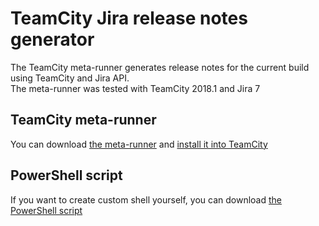# TeamCity Jira release notes generator
The TeamCity meta-runner generates release notes for the current build using TeamCity and Jira API.  
The meta-runner was tested with TeamCity 2018.1 and Jira 7

## TeamCity meta-runner
You can download [the meta-runner](GenerateJiraReleaseNotes.xml) and [install it into TeamCity](https://confluence.jetbrains.com/display/TCD18/Working+with+Meta-Runner#WorkingwithMeta-Runner-InstallingMeta-Runner)

## PowerShell script
If you want to create custom shell yourself, you can download [the PowerShell script](GenerateJiraReleaseNotes.ps1)
